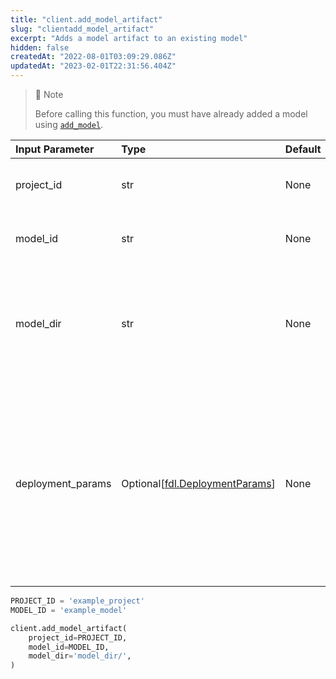 ```yaml
---
title: "client.add_model_artifact"
slug: "clientadd_model_artifact"
excerpt: "Adds a model artifact to an existing model"
hidden: false
createdAt: "2022-08-01T03:09:29.086Z"
updatedAt: "2023-02-01T22:31:56.404Z"
---
```

> 📘 Note
> 
> Before calling this function, you must have already added a model using [`add_model`](/reference/clientadd_model).

| Input Parameter   | Type                                                                                          | Default | Description                                                                                                                                              |
| :---------------- | :-------------------------------------------------------------------------------------------- | :------ | :------------------------------------------------------------------------------------------------------------------------------------------------------- |
| project_id        | str                                                                                           | None    | The unique identifier for the project.                                                                                                                   |
| model_id          | str                                                                                           | None    | A unique identifier for the model.                                                                                                                       |
| model_dir         | str                                                                                           | None    | A path to the directory containing all of the model files needed to run the model.                                                                       |
| deployment_params | Optional\[[fdl.DeploymentParams](https://docs.fiddler.ai/v1.6/reference/fdldeploymentparams)] | None    | Deployment parameters object for tuning the model deployment spec. Supported from server version `23.1` and above with Model Deployment feature enabled. |

```python python
PROJECT_ID = 'example_project'
MODEL_ID = 'example_model'

client.add_model_artifact(  
    project_id=PROJECT_ID,
    model_id=MODEL_ID,
    model_dir='model_dir/',
)
```